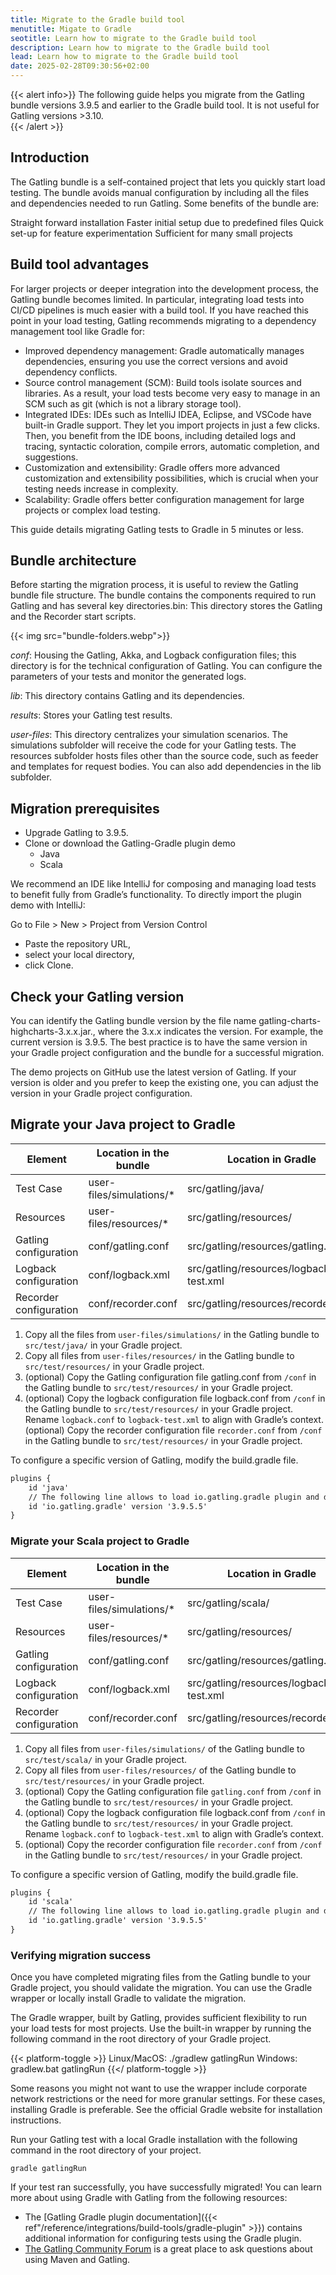 ```yaml
---
title: Migrate to the Gradle build tool
menutitle: Migate to Gradle
seotitle: Learn how to migrate to the Gradle build tool
description: Learn how to migrate to the Gradle build tool
lead: Learn how to migrate to the Gradle build tool
date: 2025-02-28T09:30:56+02:00
---
```


{{< alert info>}}
The following guide helps you migrate from the Gatling bundle versions 3.9.5 and earlier to the Gradle build tool. It is not useful for Gatling versions >3.10.   
{{< /alert >}}

## Introduction

The Gatling bundle is a self-contained project that lets you quickly start load testing. The bundle avoids manual configuration by including all the files and dependencies needed to run Gatling. Some benefits of the bundle are:

Straight forward installation
Faster initial setup due to predefined files
Quick set-up for feature experimentation
Sufficient for many small projects

## Build tool advantages 

For larger projects or deeper integration into the development process, the Gatling bundle becomes limited. In particular, integrating load tests into CI/CD pipelines is much easier with a build tool. If you have reached this point in your load testing, Gatling recommends migrating to a dependency management tool like Gradle for:

- Improved dependency management: Gradle automatically manages dependencies, ensuring you use the correct versions and avoid dependency conflicts.
- Source control management (SCM): Build tools isolate sources and libraries. As a result, your load tests become very easy to manage in an SCM such as git (which is not a library storage tool).
- Integrated IDEs: IDEs such as IntelliJ IDEA, Eclipse, and VSCode have built-in Gradle support. They let you import projects in just a few clicks. Then, you benefit from the IDE boons, including detailed logs and tracing, syntactic coloration, compile errors, automatic completion, and suggestions.
- Customization and extensibility: Gradle offers more advanced customization and extensibility possibilities, which is crucial when your testing needs increase in complexity.
- Scalability: Gradle offers better configuration management for large projects or complex load testing.

This guide details migrating Gatling tests to Gradle in 5 minutes or less.

## Bundle architecture

Before starting the migration process, it is useful to review the Gatling bundle file structure. The bundle contains the components required to run Gatling and has several key directories.bin: This directory stores the Gatling and the Recorder start scripts.

{{< img src="bundle-folders.webp">}}

_conf_: Housing the Gatling, Akka, and Logback configuration files; this directory is for the technical configuration of Gatling. You can configure the parameters of your tests and monitor the generated logs.

_lib_: This directory contains Gatling and its dependencies.

_results_: Stores your Gatling test results.

_user-files_: This directory centralizes your simulation scenarios. The simulations subfolder will receive the code for your Gatling tests. The resources subfolder hosts files other than the source code, such as feeder and templates for request bodies. You can also add dependencies in the lib subfolder.

## Migration prerequisites

- Upgrade Gatling to 3.9.5.
- Clone or download the Gatling-Gradle plugin demo
  - Java
  - Scala <!--add links-->

We recommend an IDE like IntelliJ for composing and managing load tests to benefit fully from Gradle’s functionality. To directly import the plugin demo with IntelliJ:

Go to File > New > Project from Version Control

<!--insert image-->

- Paste the repository URL,
- select your local directory,
- click Clone.

<!--insert image-->

## Check your Gatling version

You can identify the Gatling bundle version by the file name gatling-charts-highcharts-3.x.x.jar., where the 3.x.x indicates the version. For example, the current version is 3.9.5. The best practice is to have the same version in your Gradle project configuration and the bundle for a successful migration.

The demo projects on GitHub use the latest version of Gatling. If your version is older and you prefer to keep the existing one, you can adjust the version in your Gradle project configuration.

## Migrate your Java project to Gradle

| Element                | Location in the bundle   | Location in Gradle                     | Mandatory |
|------------------------|--------------------------|----------------------------------------|-----------|
| Test Case              | user-files/simulations/* | src/gatling/java/                      | Yes       |
| Resources              | user-files/resources/*   | src/gatling/resources/                 | Yes       |
| Gatling configuration  | conf/gatling.conf        | src/gatling/resources/gatling.conf     | No        |
| Logback configuration  | conf/logback.xml         | src/gatling/resources/logback-test.xml | No        |
| Recorder configuration | conf/recorder.conf       | src/gatling/resources/recorder.conf    | No        |

1. Copy all the files from `user-files/simulations/` in the Gatling bundle to `src/test/java/` in your Gradle project.
2. Copy all files from `user-files/resources/` in the Gatling bundle to `src/test/resources/` in your Gradle project.
3. (optional) Copy the Gatling configuration file gatling.conf from `/conf` in the Gatling bundle to `src/test/resources/` in your Gradle project.
4. (optional) Copy the logback configuration file logback.conf from `/conf` in the Gatling bundle to `src/test/resources/` in your Gradle project. Rename `logback.conf` to `logback-test.xml` to align with Gradle’s context.
(optional) Copy the recorder configuration file `recorder.conf` from `/conf` in the Gatling bundle to `src/test/resources/` in your Gradle project.

To configure a specific version of Gatling, modify the build.gradle file.

```xml
plugins {
    id 'java'
    // The following line allows to load io.gatling.gradle plugin and directly apply it
    id 'io.gatling.gradle' version '3.9.5.5'
}
```

### Migrate your Scala project to Gradle

| Element                | Location in the bundle   | Location in Gradle                     | Mandatory |
|------------------------|--------------------------|----------------------------------------|-----------|
| Test Case              | user-files/simulations/* | src/gatling/scala/                     | Yes       |
| Resources              | user-files/resources/*   | src/gatling/resources/                 | Yes       |
| Gatling configuration  | conf/gatling.conf        | src/gatling/resources/gatling.conf     | No        |
| Logback configuration  | conf/logback.xml         | src/gatling/resources/logback-test.xml | No        |
| Recorder configuration | conf/recorder.conf       | src/gatling/resources/recorder.conf    | No        |

1. Copy all files from `user-files/simulations/` of the Gatling bundle to `src/test/scala/` in your Gradle project.
2. Copy all files from `user-files/resources/` of the Gatling bundle to `src/test/resources/` in your Gradle project.
3. (optional) Copy the Gatling configuration file `gatling.conf` from `/conf` in the Gatling bundle to `src/test/resources/` in your Gradle project.
4. (optional) Copy the logback configuration file logback.conf from `/conf` in the Gatling bundle to `src/test/resources/` in your Gradle project. Rename `logback.conf` to `logback-test.xml` to align with Gradle’s context.
5. (optional) Copy the recorder configuration file `recorder.conf` from `/conf` in the Gatling bundle to `src/test/resources/` in your Gradle project.
 

To configure a specific version of Gatling, modify the build.gradle file.

```xml
plugins {
    id 'scala'
    // The following line allows to load io.gatling.gradle plugin and directly apply it
    id 'io.gatling.gradle' version '3.9.5.5'
}
```

### Verifying migration success

Once you have completed migrating files from the Gatling bundle to your Gradle project, you should validate the migration. You can use the Gradle wrapper or locally install Gradle to validate the migration.

The Gradle wrapper, built by Gatling, provides sufficient flexibility to run your load tests for most projects. Use the built-in wrapper by running the following command in the root directory of your Gradle project.

{{< platform-toggle >}}
Linux/MacOS: ./gradlew gatlingRun
Windows: gradlew.bat gatlingRun
{{</ platform-toggle >}}

Some reasons you might not want to use the wrapper include corporate network restrictions or the need for more granular settings. For these cases, installing Gradle is preferable. See the official Gradle website for installation instructions.

Run your Gatling test with a local Gradle installation with the following command in the root directory of your project.

```console
gradle gatlingRun
```
If your test ran successfully, you have successfully migrated! You can learn more about using Gradle with Gatling from the following resources:

- The [Gatling Gradle plugin documentation]({{< ref"/reference/integrations/build-tools/gradle-plugin" >}}) contains additional information for configuring tests using the Gradle plugin.
- [The Gatling Community Forum](https://community.gatling.io/) is a great place to ask questions about using Maven and Gatling.  